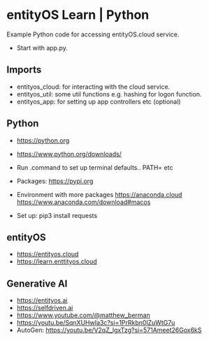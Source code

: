# entityOS Learn | Python

Example Python code for accessing entityOS.cloud service.

- Start with app.py.

## Imports
- entityos_cloud: for interacting with the cloud service.
- entityos_util: some util functions e.g. hashing for logon function.
- entityos_app: for setting up app controllers etc (optional)

## Python

- https://python.org
- https://www.python.org/downloads/
- Run .command to set up terminal defaults.. PATH= etc

- Packages:
https://pypi.org

- Environment with more packages
https://anaconda.cloud
https://www.anaconda.com/download#macos

- Set up:
pip3 install requests

## entityOS
- https://entityos.cloud
- https://learn.enttityos.cloud

## Generative AI

- https://entityos.ai
- https://selfdriven.ai
- https://www.youtube.com/@matthew_berman
- https://youtu.be/SqnXUHwIa3c?si=1PrRkbn0lZuWtG7u
- AutoGen:
https://youtu.be/V2qZ_lgxTzg?si=571Ameet26Gox6kS




